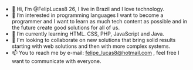 - 👋 Hi, I’m @FelipLucas8 26, I live in Brazil and I love technology.
- 👀 I’m interested in programming languages I want to become a programmer and I want to learn as much tech content as possible and in the future create good solutions for all of us.
- 🌱 I’m currently learning HTML. CSS, PHP, JavaScript and Java. 
- 💞️ I'm looking to collaborate on new solutions that bring solid results starting with web solutions and then with more complex systems.
- 📫 You to reach me by e-mail:  felipe_lucas8@hotmail.com , feel free I want to communicate with everyone.  

<!---
FelipLucas8/FelipLucas8 is a ✨ special ✨ repository because its `README.md` (this file) appears on your GitHub profile.
You can click the Preview link to take a look at your changes.
--->
